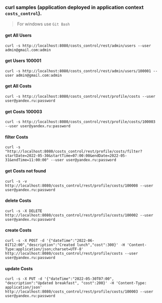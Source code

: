 ### curl samples (application deployed in application context `costs_control`).
> For windows use `Git Bash`

#### get All Users
`curl -s http://localhost:8080/costs_control/rest/admin/users --user admin@gmail.com:admin`

#### get Users 100001
`curl -s http://localhost:8080/costs_control/rest/admin/users/100001 --user admin@gmail.com:admin`

#### get All Costs
`curl -s http://localhost:8080/costs_control/rest/profile/costs --user user@yandex.ru:password`

#### get Costs 100003
`curl -s http://localhost:8080/costs_control/rest/profile/costs/100003 --user user@yandex.ru:password`

#### filter Costs   
`curl -s "http://localhost:8080/costs_control/rest/profile/costs/filter?startDate=2022-05-30&startTime=07:00:00&endDate=2022-05-31&endTime=11:00:00" --user user@yandex.ru:password`

#### get Costs not found
`curl -s -v http://localhost:8080/costs_control/rest/profile/costs/100008 --user user@yandex.ru:password`

#### delete Costs
`curl -s -X DELETE http://localhost:8080/costs_control/rest/profile/costs/100002 --user user@yandex.ru:password`

#### create Costs
`curl -s -X POST -d '{"dateTime":"2022-06-01T12:00","description":"Created lunch","cost":300}' -H 'Content-Type:application/json;charset=UTF-8' http://localhost:8080/costs_control/rest/profile/costs --user user@yandex.ru:password`

#### update Costs
`curl -s -X PUT -d '{"dateTime":"2022-05-30T07:00", "description":"Updated breakfast", "cost":200}' -H 'Content-Type: application/json' http://localhost:8080/costs_control/rest/profile/costs/100003 --user user@yandex.ru:password`